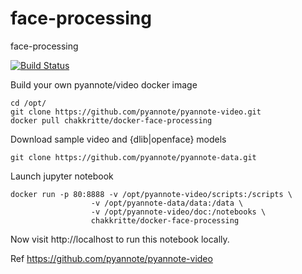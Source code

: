 # face-processing
face-processing

[![Build Status](https://travis-ci.org/chakkritte/docker-face-processing.svg?branch=master)](https://travis-ci.org/chakkritte/docker-face-processing)

Build your own pyannote/video docker image

    cd /opt/
    git clone https://github.com/pyannote/pyannote-video.git
    docker pull chakkritte/docker-face-processing
    
Download sample video and {dlib|openface} models

    git clone https://github.com/pyannote/pyannote-data.git
    
Launch jupyter notebook

    docker run -p 80:8888 -v /opt/pyannote-video/scripts:/scripts \
                      -v /opt/pyannote-data/data:/data \
                      -v /opt/pyannote-video/doc:/notebooks \
                      chakkritte/docker-face-processing
Now visit http://localhost to run this notebook locally.

Ref https://github.com/pyannote/pyannote-video
